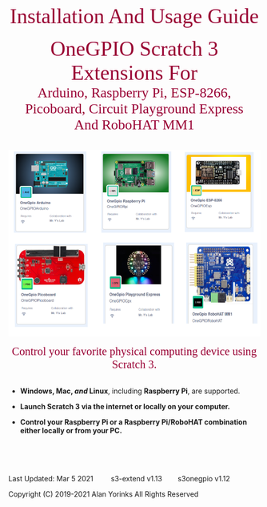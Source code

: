 
<div style="text-align:center;color:#990033; font-family:times, serif; font-size:3.0em">Installation And Usage Guide</div>
<br>


<div style="text-align:center;color:#990033; font-family:times, serif; font-size:3.0em">OneGPIO Scratch 3 Extensions For</div>

<div style="text-align:center;color:#990033; font-family:times, serif; font-size:2.0em">Arduino, Raspberry Pi, ESP-8266, </div>
<div style="text-align:center;color:#990033; font-family:times, serif; font-size:2.0em">Picoboard, Circuit Playground Express</div>
<div style="text-align:center;color:#990033; font-family:times, serif; font-size:2.0em">And RoboHAT MM1</div>

<br>

<br>
<img src ="images/extensions.png">
 
<p align="center"></p>

<div style="text-align:center;color:#990033; font-family:times, serif; font-size:1.60em">Control your favorite physical computing device using Scratch 3.</div>
<br>

* **Windows, Mac, *and* Linux**, including **Raspberry Pi**, are
  supported.

*  **Launch Scratch 3 via the internet or locally on your computer.**

* **Control your Raspberry Pi or a Raspberry Pi/RoboHAT combination either locally or from your PC.**


<br>
<br>
<br>


Last Updated: Mar 5 2021 &nbsp; &nbsp; &nbsp; &nbsp; s3-extend v1.13 &nbsp; &nbsp; &nbsp;
&nbsp;s3onegpio v1.12

Copyright (C) 2019-2021 Alan Yorinks All Rights Reserved

